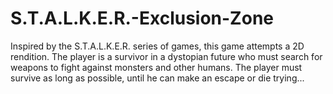 # S.T.A.L.K.E.R.-Exclusion-Zone
Inspired by the S.T.A.L.K.E.R. series of games, this game attempts a 2D rendition. The player is a survivor in a dystopian future who must search for weapons to fight against monsters and other humans. The player must survive as long as possible, until he can make an escape or die trying...
